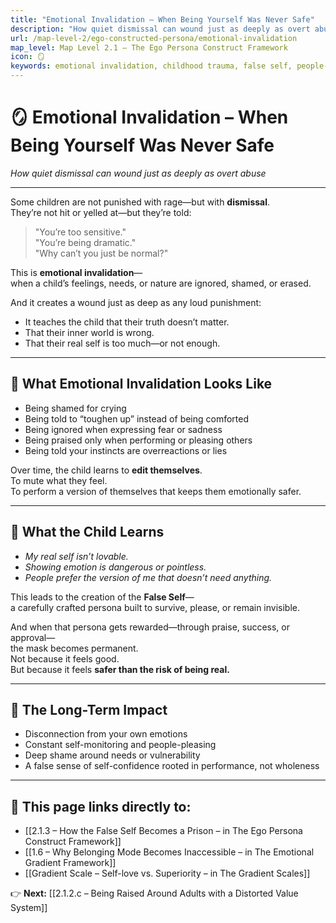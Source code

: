 ```yaml
---
title: "Emotional Invalidation – When Being Yourself Was Never Safe"
description: "How quiet dismissal can wound just as deeply as overt abuse—and how the False Self begins to form."
url: /map-level-2/ego-constructed-persona/emotional-invalidation
map_level: Map Level 2.1 – The Ego Persona Construct Framework
icon: 🪞
keywords: emotional invalidation, childhood trauma, false self, people-pleasing, emotional dismissal, defense mode, emotional suppression
---
```


# 🪞 Emotional Invalidation – When Being Yourself Was Never Safe  
*How quiet dismissal can wound just as deeply as overt abuse*

---

Some children are not punished with rage—but with **dismissal**.  
They’re not hit or yelled at—but they’re told:

> "You’re too sensitive."  
> "You’re being dramatic."  
> "Why can’t you just be normal?"

This is **emotional invalidation**—  
when a child’s feelings, needs, or nature are ignored, shamed, or erased.

And it creates a wound just as deep as any loud punishment:

- It teaches the child that their truth doesn’t matter.  
- That their inner world is wrong.  
- That their real self is too much—or not enough.

---

## 🪫 What Emotional Invalidation Looks Like

- Being shamed for crying  
- Being told to “toughen up” instead of being comforted  
- Being ignored when expressing fear or sadness  
- Being praised only when performing or pleasing others  
- Being told your instincts are overreactions or lies  

Over time, the child learns to **edit themselves**.  
To mute what they feel.  
To perform a version of themselves that keeps them emotionally safer.

---

## 🧠 What the Child Learns

- *My real self isn’t lovable.*  
- *Showing emotion is dangerous or pointless.*  
- *People prefer the version of me that doesn’t need anything.*

This leads to the creation of the **False Self**—  
a carefully crafted persona built to survive, please, or remain invisible.

And when that persona gets rewarded—through praise, success, or approval—  
the mask becomes permanent.  
Not because it feels good.  
But because it feels **safer than the risk of being real.**

---

## 🩶 The Long-Term Impact

- Disconnection from your own emotions  
- Constant self-monitoring and people-pleasing  
- Deep shame around needs or vulnerability  
- A false sense of self-confidence rooted in performance, not wholeness

---

## 🧭 This page links directly to:

- [[2.1.3 – How the False Self Becomes a Prison – in The Ego Persona Construct Framework]]  
- [[1.6 – Why Belonging Mode Becomes Inaccessible – in The Emotional Gradient Framework]]  
- [[Gradient Scale – Self-love vs. Superiority – in The Gradient Scales]]

👉 **Next:** [[2.1.2.c – Being Raised Around Adults with a Distorted Value System]]